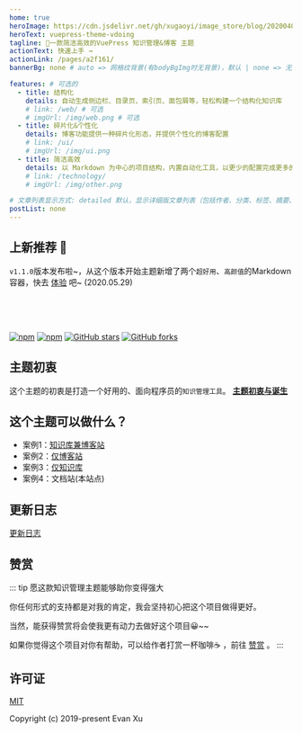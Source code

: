 ```yaml
---
home: true
heroImage: https://cdn.jsdelivr.net/gh/xugaoyi/image_store/blog/20200409124835.png
heroText: vuepress-theme-vdoing
tagline: 🚀一款简洁高效的VuePress 知识管理&博客 主题
actionText: 快速上手 →
actionLink: /pages/a2f161/
bannerBg: none # auto => 网格纹背景(有bodyBgImg时无背景)，默认 | none => 无 | '大图地址' | background: 自定义背景样式       提示：如发现文本颜色不适应你的背景时可以到palette.styl修改$bannerTextColor变量

features: # 可选的
  - title: 结构化
    details: 自动生成侧边栏、目录页、索引页、面包屑等，轻松构建一个结构化知识库
    # link: /web/ # 可选
    # imgUrl: /img/web.png # 可选
  - title: 碎片化&个性化
    details: 博客功能提供一种碎片化形态，并提供个性化的博客配置
    # link: /ui/
    # imgUrl: /img/ui.png
  - title: 简洁高效
    details: 以 Markdown 为中心的项目结构，内置自动化工具，以更少的配置完成更多的事。配合多维索引快速定位每个知识点
    # link: /technology/
    # imgUrl: /img/other.png

# 文章列表显示方式: detailed 默认，显示详细版文章列表（包括作者、分类、标签、摘要、分页等）| simple => 显示简约版文章列表（仅标题和日期）| none 不显示文章列表
postList: none
---
```


## 上新推荐 🎉
`v1.1.0`版本发布啦~，从这个版本开始主题新增了两个`超好用`、`高颜值`的Markdown容器，快去 [体验](/vuepress-theme-vdoing-doc/pages/d0d7eb) 吧~  (2020.05.29)

</br></br></br>

<p align="left">
  <a href="https://www.npmjs.com/package/vuepress-theme-vdoing" target="_blank"><img src="https://img.shields.io/npm/v/vuepress-theme-vdoing" alt="npm" class="no-zoom"></a>
  <a href="https://www.npmjs.com/package/vuepress-theme-vdoing" target="_blank"><img src="https://img.shields.io/npm/dt/vuepress-theme-vdoing" alt="npm" class="no-zoom"></a>
  <a href="https://github.com/xugaoyi/vuepress-theme-vdoing" target="_blank"><img src='https://img.shields.io/github/stars/xugaoyi/vuepress-theme-vdoing' alt='GitHub stars' class="no-zoom"></a>
  <a href="https://github.com/xugaoyi/vuepress-theme-vdoing" target="_blank"><img src='https://img.shields.io/github/forks/xugaoyi/vuepress-theme-vdoing' alt='GitHub forks' class="no-zoom"></a>
</p>



## 主题初衷

这个主题的初衷是打造一个好用的、面向程序员的`知识管理工具`。 [**主题初衷与诞生**](/vuepress-theme-vdoing-doc/pages/52d5c3)


## 这个主题可以做什么？
* 案例1：[知识库兼博客站](https://xugaoyi.com/)
* 案例2：[仅博客站](https://xugaoyi.github.io/vdoing-demo-blog/)
* 案例3：[仅知识库](https://xugaoyi.github.io/vdoing-demo-repository/)
* 案例4：文档站(本站点)

## 更新日志

[更新日志](https://github.com/xugaoyi/vuepress-theme-vdoing/releases)

## 赞赏

::: tip 愿这款知识管理主题能够助你变得强大

你任何形式的支持都是对我的肯定，我会坚持初心把这个项目做得更好。

当然，能获得赞赏将会使我更有动力去做好这个项目😀~~

如果你觉得这个项目对你有帮助，可以给作者打赏一杯咖啡☕ ，前往 [赞赏](/pages/1b12ed/) 。
:::


## 许可证
[MIT](https://github.com/xugaoyi/vuepress-theme-vdoing/blob/master/LICENSE)

Copyright (c) 2019-present Evan Xu
